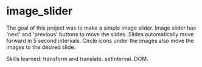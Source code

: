 # image_slider
The goal of this project was to make a simple image slider. 
Image slider has 'next' and 'previous' buttons to move the slides. Slides automatically move forward in 5 second intervals. 
Circle icons under the images also move the images to the desired slide. 

Skills learned: transform and translate. setInterval. DOM. 
